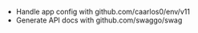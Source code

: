 - Handle app config with github.com/caarlos0/env/v11
- Generate API docs with github.com/swaggo/swag

